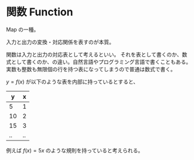 # 関数 Function

Map の一種。

入力と出力の変換・対応関係を表すのが本質。

関数は入力と出力の対応表として考えるといい。
それを表として書くのか、数式として書くのか、の違い。自然言語やプログラミング言語で書くこともある。
実数も整数も無限個の行を持つ表になってしまうので普通は数式で書く。

$y = f(x)$ が以下のような表を内部に持っているとすると、

| y   | x   |
| --- | --- |
| 5   | 1   |
| 10  | 2   |
| 15  | 3   |
| ..  | ..  |

例えば $f(x) = 5x$ のような規則を持っていると考えられる。
